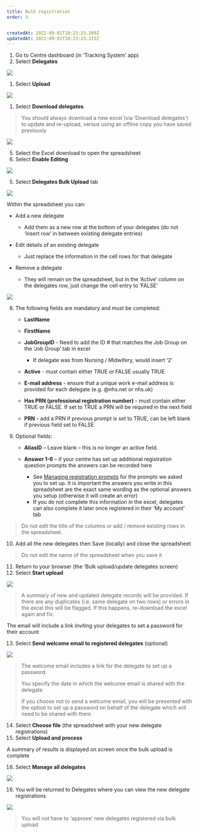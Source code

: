 ```yaml
---
title: Bulk registration
order: 3


createdAt: 2022-09-01T10:23:23.209Z
updatedAt: 2022-09-01T10:23:23.215Z
---
```

1. Go to Centre dashboard (in ‘Tracking System’ app) ​
2. Select **Delegates​**

![](/img/ad-4-14-Bulk-reg.jpg)

1. Select **Upload​**

![](/img/ad-4-15-Bulk-reg.jpg)

1. Select **Download delegates​**

> You should always download a new excel (via ‘Download delegates’) to update and re-upload, versus using an offline copy you have saved previously​



![](/img/ad-4-16-Bulk-reg.jpg)

5. Select the Excel download to open the spreadsheet ​
6. Select **Enable Editing​**

![](/img/ad-4-17-Bulk-reg.jpg)

5. Select **Delegates Bulk Upload** tab​

![](/img/ad-4-18-Bulk-reg.jpg)

Within the spreadsheet you can:​

* Add a new delegate​

  * Add them as a new row at the bottom of your delegates (do not ‘insert row’ in between existing delegate entries)​
* ​Edit details of an existing delegate​

  * Just replace the information in the cell rows for that delegate​
* Remove a delegate​

  * They will remain on the spreadsheet, but in the ‘Active’ column on the delegates row, just change the cell entry to ‘FALSE’​

![](/img/ad-4-19-Bulk-reg.jpg)

8. The following fields are mandatory and must be completed:​

   * **LastName​**
   * **FirstName​**
   * **JobGroupID** -  Need to add the ID # that matches the Job Group on the ‘Job Group’ tab in excel​

     * If delegate was from Nursing / Midwifery, would insert ‘2’​
   * **Active** - must contain either TRUE or FALSE usually TRUE​
   * **E-mail address** - ensure that a unique work e-mail address is provided for each delegate (e.g. @nhs.net or nhs.uk)​
   * **Has PRN (professional registration number)** - must contain either TRUE or FALSE. If set to TRUE a PRN will be required in the next field​
   * **PRN** - add a PRN if previous prompt is set to TRUE, can be left blank if previous field set to FALSE​
9. Optional fields:​

   * **AliasID** – Leave blank – this is no longer an active field.​
   * **Answer 1-6** – if your centre has set up additional registration question prompts the answers can be recorded here​

     * See [Managing registration prompts](/user-guide/administrator/02-centre-management/configuring-centre-details/managing-registration-prompts) for the prompts we asked you to set up. It is important the answers you write in this spreadsheet are the exact same wording as the optional answers you setup (otherwise it will create an error)​
     * If you do not complete this information in the excel, delegates can also complete it later once registered in their ‘My account’ tab​

> ​Do not edit the title of the columns or add / remove existing rows in the spreadsheet.

10. Add all the new delegates then Save (locally) and close the spreadsheet​

> Do not edit the name of the spreadsheet when you save it​

11. Return to your browser (the ‘Bulk upload/update delegates screen)​
12. Select **Start upload​**

![](/img/ad-4-20-Bulk-reg.jpg)

> A summary of new and updated delegate records will be provided. If there are any duplicates (i.e. same delegate on two rows) or errors in the excel this will be flagged. If this happens, re-download the excel again and fix.​

The email will include a link inviting your delegates to set a password for their account​​

13. Select **Send welcome email to registered delegates** (optional)​

![](/img/ad-4-21-Bulk-reg.jpg)

> The welcome email includes a link for the delegate to set up a password.​
>
> You specify the date in which the welcome email is shared with the delegate​
>
> If you choose not to send a welcome email, you will be presented with the option to set up a password on behalf of the delegate which will need to be shared with them ​
> ​

14. Select **Choose file** (the spreadsheet with your new delegate registrations)​
15. Select **Upload and process​**

A summary of results is displayed on screen once the bulk upload is complete ​

16. Select **Manage all delegates​**

![](/img/ad-4-20-Bulk-reg.jpg)

16. You will be returned to Delegates where you can view the new delegate registrations  ​

![](/img/ad-4-23-Bulk-reg.jpg)

> You will not have to ‘approve’ new delegates registered via bulk upload​